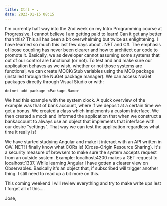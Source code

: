 ```yaml
---
title: Ctrl + .
date: 2023-01-15 08:15
---
```

<!-- markdownlint-disable -->
<p>I'm currently half way into the 2nd week on my Intro Programming course at Progressive. I cannot believe I am getting paid to learn! Can it get any better than this? This all has been a bit overwhelming but twice as enlightening. I have learned so much this last few days about . NET and C#. The emphasis of loose coupling has never been clearer and how to architect our code to promote it. Basically, we as developer cannot assuming some systems that out of our control are functional (or not). To test and and make sure our application behaves as we wish, whether or not those systems are functional, we can create MOCK/Stub variables using the MOQ package (installed through the NuGet package manager). We can access NuGet packages directly through Visual Studio or with:</p>

    dotnet add package <Package-Name>

<p>We had this example with the system clock. A quick overview of the example was that of bank account, where if we deposit at a certain time we get a bonus. We created a class which implements a custom Interface. We then created a mock and informed the application that when we construct a bankaccount to always use an object that implements that interface with our desire "settings". That way we can test the application regardless what time it really is!</p>

<p>We have started studying Angular and make it interact with an API written in C#/. NET! I finally know what CORs is! (Cross-Origin Resource Sharing). It's a security measure of browsers to make sure the system accepts request from an outside system. Example: localhost:4200 makes a GET request to localhost:1337. While learning Angular I have gotten a clearer view on Observables. Basically it's an object that, if subscribed will trigger another thing. I still need to read up a bit more on this.</p>

<p>This coming weekend I will review everything and try to make write ups lest I forget all of this....</p>

Jose, 
